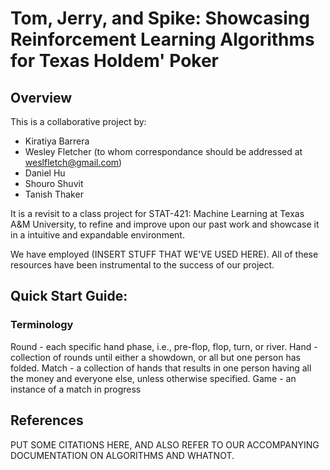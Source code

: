 # Tom, Jerry, and Spike: Showcasing Reinforcement Learning Algorithms for Texas Holdem' Poker

## Overview

This is a collaborative project by:
- Kiratiya Barrera
- Wesley Fletcher (to whom correspondance should be addressed at weslfletch@gmail.com)
- Daniel Hu
- Shouro Shuvit
- Tanish Thaker

It is a revisit to a class project for STAT-421: Machine Learning at Texas A&M University, to refine and improve upon our past work and showcase it in a intuitive and expandable environment.

We have employed (INSERT STUFF THAT WE'VE USED HERE). All of these resources have been instrumental to the success of our project.

## Quick Start Guide:

### Terminology
Round - each specific hand phase, i.e., pre-flop, flop, turn, or river.
Hand - collection of rounds until either a showdown, or all but one person has folded.
Match - a collection of hands that results in one person having all the money and everyone else, unless otherwise specified.
Game - an instance of a match in progress

## References

PUT SOME CITATIONS HERE, AND ALSO REFER TO OUR ACCOMPANYING DOCUMENTATION ON ALGORITHMS AND WHATNOT.

